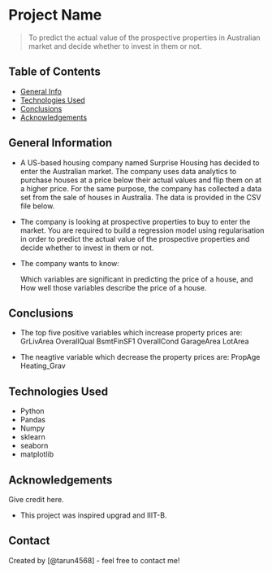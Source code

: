 # Project Name
> To predict the actual value of the prospective properties in Australian market and decide whether to invest in them or not.


## Table of Contents
* [General Info](#general-information)
* [Technologies Used](#technologies-used)
* [Conclusions](#conclusions)
* [Acknowledgements](#acknowledgements)


## General Information
- A US-based housing company named Surprise Housing has decided to enter the Australian market. The company uses data analytics to purchase houses at a price below their actual values and flip them on at a higher price. For the same purpose, the company has collected a data set from the sale of houses in Australia. The data is provided in the CSV file below.

- The company is looking at prospective properties to buy to enter the market. You are required to build a regression model using regularisation in order to predict the actual value of the prospective properties and decide whether to invest in them or not.

- The company wants to know:

	Which variables are significant in predicting the price of a house, and
	How well those variables describe the price of a house.

## Conclusions
- The top five positive variables which increase property prices are:
	GrLivArea
	OverallQual
	BsmtFinSF1
	OverallCond
	GarageArea
	LotArea

- The neagtive variable which decrease the property prices are:
	PropAge
	Heating_Grav


## Technologies Used
- Python
- Pandas
- Numpy
- sklearn
- seaborn
- matplotlib

## Acknowledgements
Give credit here.
- This project was inspired upgrad and IIIT-B.


## Contact
Created by [@tarun4568] - feel free to contact me!


